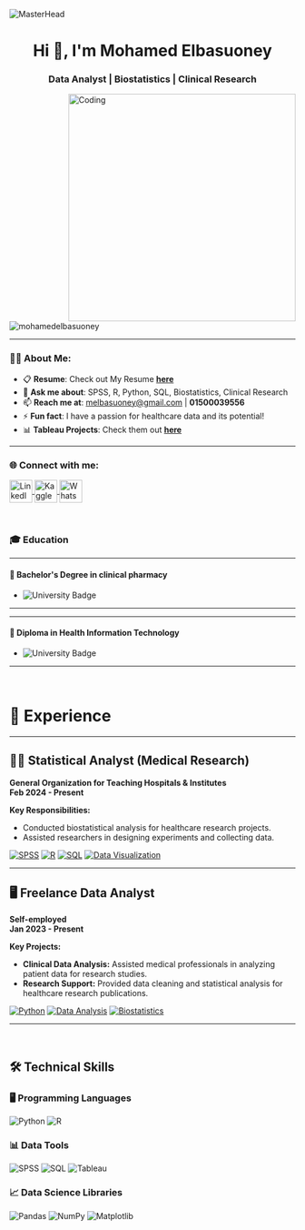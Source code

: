 ![MasterHead](https://i.redd.it/bpxxqqvps4h91.gif)
<h1 align="center">Hi 👋, I'm Mohamed Elbasuoney</h1>
<h3 align="center">Data Analyst | Biostatistics | Clinical Research</h3>

<img align="right" alt="Coding" width="400" src="https://i.pinimg.com/originals/ee/ed/e2/eeede229147eb053fe863ef1cc7faf0b.gif" />

<p align="left"> 
  <img src="https://komarev.com/ghpvc/?username=mohamedelbasuoney&label=Profile%20views&color=0e75b6&style=flat" alt="mohamedelbasuoney" /> 
</p>

---

### 👨‍💻 About Me:
- 📋 **Resume**: Check out My Resume [**here**](https://docs.google.com/document/d/1Jz8VAlUysKt7CJmZqFAKXwfHj0FH29pT3Itnfolnl9g/edit?usp=sharing)  
- 💬 **Ask me about**: SPSS, R, Python, SQL, Biostatistics, Clinical Research  
- 📫 **Reach me at**: [melbasuoney@gmail.com](mailto:melbasuoney@gmail.com) | **01500039556**  
- ⚡ **Fun fact**: I have a passion for healthcare data and its potential!  
- 📊 **Tableau Projects**: Check them out [**here**](https://public.tableau.com/profile/mohamed.elbasuoney)  

---

<h3 align="left">🌐 Connect with me:</h3>
<p align="left">
  <a href="https://linkedin.com/in/mohamed-elbasuoney" target="_blank">
    <img align="center" src="https://raw.githubusercontent.com/rahuldkjain/github-profile-readme-generator/master/src/images/icons/Social/linked-in-alt.svg" alt="LinkedIn - Mohamed Elbasuoney" height="40" width="40" />
  </a>
  <a href="https://kaggle.com/mohamedelbasuoney" target="_blank">
    <img align="center" src="https://raw.githubusercontent.com/rahuldkjain/github-profile-readme-generator/master/src/images/icons/Social/kaggle.svg" alt="Kaggle - Mohamed Elbasuoney" height="40" width="40" />
  </a>
  <a href="https://wa.me/+201500039556" target="_blank">
    <img align="center" src="https://upload.wikimedia.org/wikipedia/commons/6/6b/WhatsApp.svg" alt="WhatsApp - Mohamed Elbasuoney" height="40" width="40" />
  </a>
</p>

<br>

### 🎓 Education

---
#### 🏫 **Bachelor's Degree in clinical pharmacy**

- ![University Badge](https://img.shields.io/badge/Damanhour_University-0055A4?style=flat&logo=university&logoColor=white)

---

---

#### 🏫 **Diploma in Health Information Technology**

- ![University Badge](https://img.shields.io/badge/Health_Information_technolohy_and_research_training_center_HITSTC-0055A4?style=flat&logo=university&logoColor=white)

---

<br>

# 💼 Experience

---

## 🧑‍💻 Statistical Analyst (Medical Research)  
**General Organization for Teaching Hospitals & Institutes**  
**Feb 2024 - Present**  

**Key Responsibilities:**
- Conducted biostatistical analysis for healthcare research projects.
- Assisted researchers in designing experiments and collecting data.

[![SPSS](https://img.shields.io/badge/SPSS-8A2BE2?style=for-the-badge)](https://www.ibm.com/analytics/spss-statistics-software) [![R](https://img.shields.io/badge/R-276DC3?style=for-the-badge)](https://www.r-project.org/) [![SQL](https://img.shields.io/badge/SQL-00758F?style=for-the-badge)](https://www.sql.com) [![Data Visualization](https://img.shields.io/badge/Data_Visualization-1E90FF?style=for-the-badge)](https://en.wikipedia.org/wiki/Data_visualization)

---

## 🖥️ Freelance Data Analyst  
**Self-employed**  
**Jan 2023 - Present**  

**Key Projects:**
- **Clinical Data Analysis:** Assisted medical professionals in analyzing patient data for research studies.
- **Research Support:** Provided data cleaning and statistical analysis for healthcare research publications.

[![Python](https://img.shields.io/badge/Python-3776AB?style=for-the-badge)](https://www.python.org/) [![Data Analysis](https://img.shields.io/badge/Data_Analysis-32CD32?style=for-the-badge)](https://en.wikipedia.org/wiki/Data_analysis) [![Biostatistics](https://img.shields.io/badge/Biostatistics-FF6347?style=for-the-badge)](https://en.wikipedia.org/wiki/Biostatistics)

---

<br>

## 🛠️ Technical Skills

### 🖥️ Programming Languages
![Python](https://img.shields.io/badge/Python-3776AB?style=flat&logo=python&logoColor=white)
![R](https://img.shields.io/badge/R-276DC3?style=flat&logo=r&logoColor=white)

### 📊 Data Tools
![SPSS](https://img.shields.io/badge/SPSS-3776AB?style=flat&logo=spss&logoColor=white)
![SQL](https://img.shields.io/badge/SQL-00758F?style=flat&logo=sql&logoColor=white)
![Tableau](https://img.shields.io/badge/Tableau-3776AB?style=flat&logo=tableau&logoColor=white)

### 📈 Data Science Libraries
![Pandas](https://img.shields.io/badge/Pandas-150458?style=flat&logo=pandas&logoColor=white)
![NumPy](https://img.shields.io/badge/NumPy-013243?style=flat&logo=numpy&logoColor=white)
![Matplotlib](https://img.shields.io/badge/Matplotlib-315796?style=flat&logo=matplotlib&logoColor=white)
